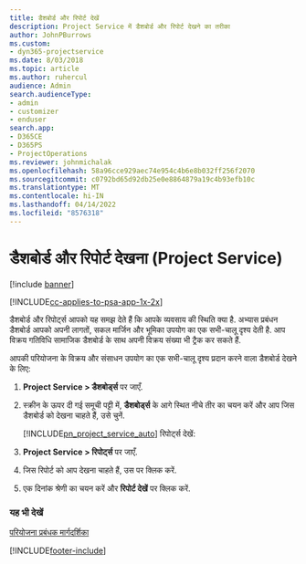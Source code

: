 ```yaml
---
title: डैशबोर्ड और रिपोर्ट देखें
description: Project Service में डैशबोर्ड और रिपोर्ट देखने का तरीका
author: JohnPBurrows
ms.custom:
- dyn365-projectservice
ms.date: 8/03/2018
ms.topic: article
ms.author: ruhercul
audience: Admin
search.audienceType:
- admin
- customizer
- enduser
search.app:
- D365CE
- D365PS
- ProjectOperations
ms.reviewer: johnmichalak
ms.openlocfilehash: 58a96cce929aec74e954c4b6e8b032ff256f2070
ms.sourcegitcommit: c0792bd65d92db25e0e8864879a19c4b93efb10c
ms.translationtype: MT
ms.contentlocale: hi-IN
ms.lasthandoff: 04/14/2022
ms.locfileid: "8576318"
---
```

# <a name="view-dashboards-and-reports-project-service"></a>डैशबोर्ड और रिपोर्ट देखना (Project Service)

[!include [banner](../includes/psa-now-project-operations.md)]

[!INCLUDE[cc-applies-to-psa-app-1x-2x](../includes/cc-applies-to-psa-app-1x-2x.md)]

डैशबोर्ड और रिपोर्ट्स आपको यह समझ देते हैं कि आपके व्‍यवसाय की स्थिति क्‍या है. अभ्यास प्रबंधन डैशबोर्ड आपको अपनी लागतों, सकल मार्जिन और भूमिका उपयोग का एक सभी-चालू दृश्‍य देती है. आप विक्रय गतिविधि सामाजिक डैशबोर्ड के साथ अपनी विक्रय संख्‍या भी ट्रैक कर सकते हैं.  
  
 आपकी परियोजना के विक्रय और संसाधन उपयोग का एक सभी-चालू दृश्‍य प्रदान करने वाला डैशबोर्ड देखने के लिए:  
  
1. **Project Service > डैशबोर्ड्स** पर जाएँ.  
  
2. स्क्रीन के ऊपर दी गई समूची पट्टी में, **डैशबोर्ड्स** के आगे स्थित नीचे तीर का चयन करें और आप जिस डैशबोर्ड को देखना चाहते हैं, उसे चुनें.  
  
   [!INCLUDE[pn_project_service_auto](../includes/pn-project-service-auto.md)] रिपोर्ट्स देखें:  
  
3. **Project Service > रिपोर्ट्स** पर जाएँ.  
  
4. जिस रिपोर्ट को आप देखना चाहते हैं, उस पर क्लिक करें.  
  
5. एक दिनांक श्रेणी का चयन करें और **रिपोर्ट देखें** पर क्लिक करें.  
  
### <a name="see-also"></a>यह भी देखें  
 [परियोजना प्रबंधक मार्गदर्शिका](../psa/project-manager-guide.md)


[!INCLUDE[footer-include](../includes/footer-banner.md)]
